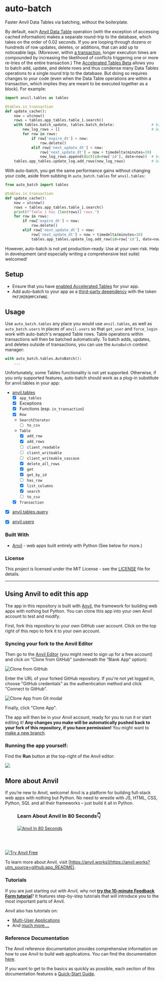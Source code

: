 # auto-batch

Faster Anvil Data Tables via batching, without the boilerplate. 

By default, each [Anvil Data Table](https://anvil.works/docs/data-tables#using-data-tables-from-python) operation (with the exception of accessing cached information) makes a separate round-trip to the database, which takes on the order of 0.02 seconds. If you are looping through dozens or hundreds of row updates, deletes, or additions, that can add up to noticeable lags. (Moreover, within [a transaction](https://anvil.works/docs/data-tables/transactions#using-a-decorator), longer execution times are compounded by increasing the likelihood of conflicts triggering one or more re-tries of the entire transaction.) The [Accelerated Tables Beta](https://anvil.works/docs/data-tables/accelerated-tables#new-features) allows you to batch add, update, and delete rows and thus condense many Data Tables operations to a single round trip to the database. But doing so requires changes to your code (even when the Data Table operations are within a transaction, which implies they are meant to be executed together as a block). For example:

```python
import anvil.tables as tables

@tables.in_transaction
def update_cache():
    now = utcnow()
    rows = tables.app_tables.table_1.search()
    with tables.batch_update, tables.batch_delete:                 # batch refactor
        new_log_rows = []                                          # batch refactor
        for row in rows:
            if row['expire_dt'] < now:
                row.delete()
            elif row['next_update_dt'] < now:
                row['next_update_dt'] = now + timedelta(minutes=30)
                new_log_rows.append(dict(id=row['id'], date=now))  # batch refactor
    tables.app_tables.update_log.add_rows(new_log_rows)            # batch refactor
```

With auto-batch, you get the same performance gains without changing your code, aside from subbing in `auto_batch.tables` for `anvil.tables`:

```python
from auto_batch import tables

@tables.in_transaction
def update_cache():
    now = utcnow()
    rows = tables.app_tables.table_1.search()
    print(f"Table 1 has {len(rows)} rows.")
    for row in rows:
        if row['expire_dt'] < now:
            row.delete()
        elif row['next_update_dt'] < now:
            row['next_update_dt'] = now + timedelta(minutes=30)
            tables.app_tables.update_log.add_row(id=row['id'], date=now)
```

However, auto-batch is not yet production-ready. Use at your own risk. Help in development (and especially writing a comprehensive test suite) welcomed!

## Setup

* Ensure that you have [enabled Accelerated Tables](https://anvil.works/docs/data-tables/accelerated-tables#enabling-the-accelerated-tables-beta) for your app.
* Add auto-batch to your app as a [third-party dependency](https://anvil.works/forum/t/third-party-dependencies/8712) with the token `PKF2MZRQMPCXFWNE`.

## Usage

Use `auto_batch.tables` any place you would use `anvil.tables`, as well as `auto_batch.users` in places of `anvil.users` so that `get_user` and `force_login` work with auto-batch's wrapped Table rows. Table operations within transactions will then be batched automatically. To batch adds, updates, and deletes outside of transactions, you can use the `AutoBatch` context manager:

```python
with auto_batch.tables.AutoBatch():
    ...
```

Unfortunately, some Tables functionality is not yet supported. Otherwise, if you only supported features, auto-batch should work as a plug-in substitute for anvil.tables in your app:

- [anvil.tables](https://anvil.works/docs/api/anvil.tables)
  - [x] `app_tables`  
  - [x] Exceptions
  - [x] Functions (esp. `in_transaction`)
  - [x] `Row`
  - `SearchIterator`
    - [ ] `to_csv`
  - `Table`
    - [x] `add_row`
    - [x] `add_rows` 
    - [ ] `client_readable`
    - [ ] `client_writeable`
    - [ ] `client_writeable_cascase`
    - [x] `delete_all_rows`
    - [x] `get`
    - [x] `get_by_id`
    - [ ] `has_row`
    - [x] `list_columns`
    - [x] `search`
    - [ ] `to_csv`
  - [x] `Transaction`
- [x] [anvil.tables.query](https://anvil.works/docs/api/anvil.tables.query)
- [x] [anvil.users](https://anvil.works/docs/api/anvil.users)


### Built With

* [Anvil](https://anvil.works) - web apps built entirely with Python (See below for more.)

### License

This project is licensed under the MIT License - see the [LICENSE](LICENSE.txt) file for details.

---

## Using Anvil to edit this app

The app in this repository is built with [Anvil](https://anvil.works?utm_source=github:app_README), the framework for building web apps with nothing but Python. You can clone this app into your own Anvil account to test and modify.

First, fork this repository to your own GitHub user account. Click on the top right of this repo to fork it to your own account.

### Syncing your fork to the Anvil Editor

Then go to the [Anvil Editor](https://anvil.works/build?utm_source=github:app_README) (you might need to sign up for a free account) and click on “Clone from GitHub” (underneath the “Blank App” option):

<img src="https://anvil.works/docs/version-control-new-ide/img/git/clone-from-github.png" alt="Clone from GitHub"/>

Enter the URL of your forked GitHub repository. If you're not yet logged in, choose "GitHub credentials" as the authentication method and click "Connect to GitHub".

<img src="https://anvil.works/docs/version-control-new-ide/img/git/clone-app-from-git.png" alt="Clone App from Git modal"/>

Finally, click "Clone App".

The app will then be in your Anvil account, ready for you to run it or start editing it! **Any changes you make will be automatically pushed back to your fork of this repository, if you have permission!** You might want to [make a new branch](https://anvil.works/docs/version-control-new-ide?utm_source=github:app_README).

### Running the app yourself:

Find the **Run** button at the top-right of the Anvil editor:

<img src="https://anvil.works/docs/img/run-button-new-ide.png"/>

## More about Anvil

If you’re new to Anvil, welcome! Anvil is a platform for building full-stack web apps with nothing but Python. No need to wrestle with JS, HTML, CSS, Python, SQL and all their frameworks – just build it all in Python.

<figure>
<figcaption><h3>Learn About Anvil In 80 Seconds👇</h3></figcaption>
<a href="https://www.youtube.com/watch?v=3V-3g1mQ5GY" target="_blank">
<img
  src="https://anvil-website-static.s3.eu-west-2.amazonaws.com/anvil-in-80-seconds-YouTube.png"
  alt="Anvil In 80 Seconds"
/>
</a>
</figure>
<br><br>

[![Try Anvil Free](https://anvil-website-static.s3.eu-west-2.amazonaws.com/mark-complete.png)](https://anvil.works?utm_source=github:app_README)

To learn more about Anvil, visit [https://anvil.works](https://anvil.works?utm_source=github:app_README).

### Tutorials

If you are just starting out with Anvil, why not **[try the 10-minute Feedback Form tutorial](https://anvil.works/learn/tutorials/feedback-form?utm_source=github:app_README)**? It features step-by-step tutorials that will introduce you to the most important parts of Anvil.

Anvil also has tutorials on:
- [Multi-User Applications](https://anvil.works/learn/tutorials/multi-user-apps?utm_source=github:app_README)
- And [much more....](https://anvil.works/learn/tutorials?utm_source=github:app_README)

### Reference Documentation

The Anvil reference documentation provides comprehensive information on how to use Anvil to build web applications. You can find the documentation [here](https://anvil.works/docs/overview?utm_source=github:app_README).

If you want to get to the basics as quickly as possible, each section of this documentation features a [Quick-Start Guide](https://anvil.works/docs/overview/quickstarts?utm_source=github:app_README).
